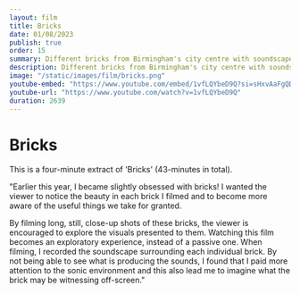 ```yaml
---
layout: film
title: Bricks
date: 01/08/2023
publish: true
order: 15
summary: Different bricks from Birmingham's city centre with soundscapes surrounding them
description: Different bricks from Birmingham's city centre with soundscapes surrounding them.
image: "/static/images/film/bricks.png"
youtube-embed: "https://www.youtube.com/embed/1vfLQYbeD9Q?si=sHxvAaFgQD1zxmmp"
youtube-url: "https://www.youtube.com/watch?v=1vfLQYbeD9Q"
duration: 2639
---
```


# Bricks

This is a four-minute extract of 'Bricks' (43-minutes in total).

"Earlier this year, I became slightly obsessed with bricks! I wanted the viewer to notice the beauty in each brick I filmed and to become more aware of the useful things we take for granted.

By filming long, still, close-up shots of these bricks, the viewer is encouraged to explore the visuals presented to them. Watching this film becomes an exploratory experience, instead of a passive one. When filming, I recorded the soundscape surrounding each individual brick. By not being able to see what is producing the sounds, I found that I paid more attention to the sonic environment and this also lead me to imagine what the brick may be witnessing off-screen."
